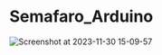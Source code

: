 # Semafaro_Arduino

![Screenshot at 2023-11-30 15-09-57](https://github.com/Jerry-523/Semafaro_Arduino/assets/92488227/206475cd-9404-4d29-8dc1-6c81acd95505)
